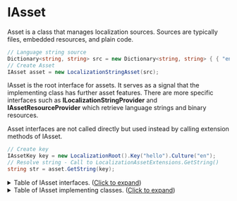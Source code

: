 # IAsset
Asset is a class that manages localization sources.
Sources are typically files, embedded resources, and plain code.

```csharp
// Language string source
Dictionary<string, string> src = new Dictionary<string, string> { { "en:hello", "Hello World!" } };
// Create Asset
IAsset asset = new LocalizationStringAsset(src);
```

IAsset is the root interface for assets. It serves as a signal that the implementing class has further asset features.
There are more specific interfaces such as **ILocalizationStringProvider** and **IAssetResourceProvider** which 
retrieve language strings and binary resources.

Asset interfaces are not called directly but used instead by calling extension methods of IAsset.

```csharp
// Create key
IAssetKey key = new LocalizationRoot().Key("hello").Culture("en");
// Resolve string - Call to LocalizationAssetExtensions.GetString()
string str = asset.GetString(key);
```

<details>
<summary>Table of IAsset interfaces. (<u>Click to expand</u>)</summary>

<table>
    <thead> 
    <tr> 
       <th>Name</th> 
       <th>Description</th> 
    </tr>
    </thead>
    <tbody>
    <tr>
       <td><a href="https://github.com/tagcode/Lexical.Localization/blob/master/Lexical.Localization.Abstractions/Asset/IAsset.cs">IAsset</a></td>
       <td>Root interface.</td>
    </tr>
    <tr>
       <td><a href="https://github.com/tagcode/Lexical.Localization/blob/master/Lexical.Localization.Abstractions/Asset/IAssetResourceProvider.cs">IAssetResourceProvider</a></td>
       <td>Provides culture specific binary resources, such as icons and sounds</td>
    </tr>
    <tr>
       <td><a href="https://github.com/tagcode/Lexical.Localization/blob/master/Lexical.Localization.Abstractions/LocalizationAsset/ILocalizationStringProvider.cs">ILocalizationStringProvider</a></td>
       <td>Provides culture specific language strings</td>
    </tr>
    <tr>
       <td><a href="https://github.com/tagcode/Lexical.Localization/blob/master/Lexical.Localization.Abstractions/LocalizationAsset/ILocalizationAssetCultureCapabilities.cs">ILocalizationAssetCultureCapabilities</a></td>
       <td>Enumerates available cultures</td>
    </tr>
    <tr>
       <td><a href="https://github.com/tagcode/Lexical.Localization/blob/master/Lexical.Localization.Abstractions/Asset/IAssetCache.cs">IAssetCache</a></td>
       <td>Cache feature</td>
    </tr>
    <tr>
       <td>&nbsp;&nbsp;&nbsp;&nbsp;<a href="https://github.com/tagcode/Lexical.Localization/blob/master/Lexical.Localization.Abstractions/Asset/IAssetCache.cs">IAssetCachePart</a></td>
       <td>Handles cache for specific interface</td>
    </tr>
    <tr>
       <td><a href="https://github.com/tagcode/Lexical.Localization/blob/master/Lexical.Localization.Abstractions/Asset/IAssetComposition.cs">IAssetComposition</a></td>
       <td>Composition of IAsset components</td>
    </tr>
    <tr>
       <td><a href="https://github.com/tagcode/Lexical.Localization/blob/master/Lexical.Localization.Abstractions/Asset/IAssetProvider.cs">IAssetProvider</a></td>
       <td>Loads IAssets from files as needed</td>
    </tr>
    <tr>
       <td><a href="https://github.com/tagcode/Lexical.Localization/blob/master/Lexical.Localization.Abstractions/Asset/IAssetLoader.cs">IAssetLoader</a></td>
       <td>Loads IAssets from files as needed, and is configurable</td>
    </tr>
    <tr>
       <td>&nbsp;&nbsp;&nbsp;&nbsp;<a href="https://github.com/tagcode/Lexical.Localization/blob/master/Lexical.Localization.Abstractions/Asset/IAssetLoaderPart.cs">IAssetLoaderPart</a></td>
       <td>Loader object</td>
    </tr>
    <tr>
       <td>&nbsp;&nbsp;&nbsp;&nbsp;<a href="https://github.com/tagcode/Lexical.Localization/blob/master/Lexical.Localization/LocalizationAssetLoader/IAssetLoaderPartResourceManager.cs">IAssetLoaderPartResourceManager</a></td>
       <td>Loader object for .resources files</td>
    </tr>
    <tr>
       <td><a href="https://github.com/tagcode/Lexical.Localization/blob/master/Lexical.Localization.Abstractions/Asset/IAssetReloadable.cs">IAssetReloadable</a></td>
       <td>Interface to reload content and clear caches.</td>
    </tr>
    <tr>
       <td><a href="https://github.com/tagcode/Lexical.Localization/blob/master/Lexical.Localization.Abstractions/Asset/IAssetBuilder.cs">IAssetBuilder</a></td>
       <td>Configurable to construct new IAsset instances</td>
    </tr>
    <tr>
       <td>&nbsp;&nbsp;&nbsp;&nbsp;<a href="https://github.com/tagcode/Lexical.Localization/blob/master/Lexical.Localization.Abstractions/Asset/IAssetSource.cs">IAssetSource</a></td>
       <td>Used with IAssetBuilder for Dependency Injection (DI) cases</td>
    </tr>
    </tbody>
</table>

</details>



<details>
  <summary>Table of IAsset implementing classes. (<u>Click to expand</u>)</summary>
<table>
<thead>
    <tr>
    <th>Name</th>
    <th>Description</th>
    </tr>
</thead>
<tbody>
    <tr>
      <td><a href="https://github.com/tagcode/Lexical.Localization/blob/master/Lexical.Localization/LocalizationAsset/LocalizationAssetFunc.cs">LocalizationAssetFunc</a></td>
      <td>Calls delegate Func&lt;IAsset&gt; to provide IAsset</td>
    </tr>
    <tr>
      <td><a href="https://github.com/tagcode/Lexical.Localization/blob/master/Lexical.Localization/LocalizationAsset/LocalizationStringAsset.cs">LocalizationStringAsset</a></td>
      <td>Adapts Dictionary&lt;string, string&gt; to IAsset</td>
    </tr>
    <tr>
      <td><a href="https://github.com/tagcode/Lexical.Localization/blob/master/Lexical.Localization/LocalizationAsset/LocalizationStringsFunc.cs">LocalizationStringsFunc</a></td>
      <td>Adapts Func&lt;IAssetKey, string&gt; to IAsset</td>
    </tr>
    <tr>
      <td><a href="https://github.com/tagcode/Lexical.Localization/blob/master/Lexical.Localization/LocalizationAsset/ResourceManagerAsset.cs">ResourceManagerAsset</a></td>
      <td>Adapts ResourceManager to IAsset</td>
    </tr>
    <tr>
      <td><a href="https://github.com/tagcode/Lexical.Localization/blob/master/Lexical.Localization/LocalizationAsset/StringLocalizerAsset.cs">StringLocalizerAsset</a></td>
      <td>Adapts IStringLocalizer to IAsset</td>
    </tr>
    <tr>
      <td><a href="https://github.com/tagcode/Lexical.Localization/blob/master/Lexical.Localization/LocalizationAsset/StringLocalizerFactoryAsset.cs">StringLocalizerFactoryAsset</a></td>
      <td>Adapts IStringLocalizerFactory to IAsset</td>
    </tr>
    <tr>
      <td><a href="https://github.com/tagcode/Lexical.Localization/blob/master/Lexical.Localization/Asset/AssetBuilder.cs">AssetBuilder</a></td>
      <td>Instantiates new IAsset</td>
    </tr>
    <tr>
      <td>&nbsp;&nbsp;&nbsp;&nbsp;<a href="https://github.com/tagcode/Lexical.Localization/blob/master/Lexical.Localization/Asset/AssetSource.cs">AssetSource</a></td>
      <td>Adds asset as component when IAssetBuilder builds a new asset</td>
    </tr>
    <tr>
      <td>&nbsp;&nbsp;&nbsp;&nbsp;<a href="https://github.com/tagcode/Lexical.Localization/blob/master/Lexical.Localization/LocalizationAsset/ResourceManagerStringLocalizerAssetSource.cs">ResourceManagerStringLocalizerAssetSource</a></td>
      <td>Adapts location of .resources file to IAssetSource</td>
    </tr>
    <tr>
      <td><a href="https://github.com/tagcode/Lexical.Localization/blob/master/Lexical.Localization/Asset/AssetCache.cs">AssetCache</a></td>
      <td>Requests are cached</td>
    </tr>
    <tr>
      <td>&nbsp;&nbsp;&nbsp;&nbsp;<a href="https://github.com/tagcode/Lexical.Localization/blob/master/Lexical.Localization/Asset/AssetCachePartResources.cs">AssetCachePartResources</a></td>
      <td>A part that adds feature to cache resource requests.</td>
    </tr>
    <tr>
      <td>&nbsp;&nbsp;&nbsp;&nbsp;<a href="https://github.com/tagcode/Lexical.Localization/blob/master/Lexical.Localization/LocalizationAsset/AssetCachePartStrings.cs">AssetCachePartStrings</a></td>
      <td>A part that adds feature to cache string requests.</td>
    </tr>
    <tr>
      <td>&nbsp;&nbsp;&nbsp;&nbsp;<a href="https://github.com/tagcode/Lexical.Localization/blob/master/Lexical.Localization/LocalizationAsset/AssetCachePartCultures.cs">AssetCachePartCultures</a></td>
      <td>A part that adds feature to cache culture enumeration requests.</td>
    </tr>
    <tr>
      <td><a href="https://github.com/tagcode/Lexical.Localization/blob/master/Lexical.Localization/Asset/AssetComposition.cs">AssetComposition</a></td>
      <td>Composes IAsset composites into an unifying IAsset</td>
    </tr>
    <tr>
      <td><a href="https://github.com/tagcode/Lexical.Localization/blob/master/Lexical.Localization/Asset/AssetResourceDictionary.cs">AssetResourceDictionary</a></td>
      <td>Converts Dictionary&lt;string, byte[]&gt; to IAsset</td>
    </tr>
</tbody>
</table>

</details>


